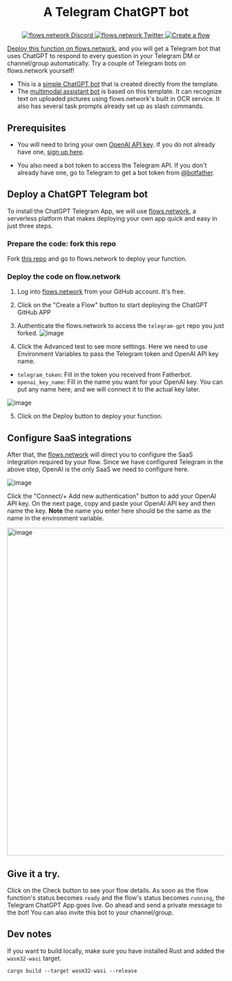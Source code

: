 # <p align="center">A Telegram ChatGPT bot</p>
<p align="center">
  <a href="https://discord.gg/ccZn9ZMfFf">
    <img src="https://img.shields.io/badge/chat-Discord-7289DA?logo=discord" alt="flows.network Discord">
  </a>
  <a href="https://twitter.com/flows_network">
    <img src="https://img.shields.io/badge/Twitter-1DA1F2?logo=twitter&amp;logoColor=white" alt="flows.network Twitter">
  </a>
   <a href="https://flows.network/flow/new">
    <img src="https://img.shields.io/website?up_message=deploy&url=https%3A%2F%2Fflows.network%2Fflow%2Fnew" alt="Create a flow">
  </a>
</p>

[Deploy this function on flows.network](https://flows.network/flow/createByTemplate/Telegram-ChatGPT), and you will get a Telegram bot that uses ChatGPT to respond to every question in your Telegram DM or channel/group automatically.
Try a couple of Telegram bots on flows.network yourself!

* This is a [simple ChatGPT bot](https://t.me/flows_network_gpt_bot) that is created directly from the template. 
* The [multimodal assistant bot](https://t.me/flows_english_assistant_bot) is based on this template. It can recognize text on uploaded pictures using flows.network's built in OCR service. It also has several task prompts already set up as slash commands. 


## Prerequisites

* You will need to bring your own [OpenAI API key](https://openai.com/blog/openai-api). If you do not already have one, [sign up here](https://platform.openai.com/signup).

* You also need a bot token to access the Telegram API. If you don't already have one, go to Telegram to get a bot token from [@botfather](https://telegram.me/BotFather).


## Deploy a ChatGPT Telegram bot 

To install the ChatGPT Telegram App, we will use [flows.network](https://flows.network/), a serverless platform that makes deploying your own app quick and easy in just three steps.

### Prepare the code: fork this repo

Fork [this repo](https://github.com/flows-network/telegram-gpt) and go to flows.network to deploy your function.

### Deploy the code on flow.network

1. Log into [flows.network](https://flows.network/) from your GitHub account. It's free.

2. Click on the "Create a Flow" button to start deploying the ChatGPT GitHub APP

3. Authenticate the flows.network to access the `telegram-gpt` repo you just forked.
![image](https://user-images.githubusercontent.com/45785633/226558160-7a319520-2212-41e4-b40e-43ca5f8d5712.png)

4. Click the Advanced test to see more settings. Here we need to use Environment Variables to pass the Telegram token and OpenAI API key name. 
* `telegram_token`: Fill in the token you received from Fatherbot.
* `openai_key_name`: Fill in the name you want for your OpenAI key. You can put any name here, and we will connect it to the actual key later.

![image](https://user-images.githubusercontent.com/45785633/226562489-ff140061-d1e4-44ab-8cc9-369983cb016d.png)

5. Click on the Deploy button to deploy your function.

## Configure SaaS integrations

After that, the [flows.network](https://flows.network/) will direct you to configure the SaaS integration required by your flow. Since we have configured Telegram in the above step, OpenAI is the only SaaS we need to configure here. 

![image](https://user-images.githubusercontent.com/45785633/226564674-902933b5-8ff3-4724-93e3-2b2f67dc0b9a.png)

Click the "Connect/+ Add new authentication" button to add your OpenAI API key. On the next page, copy and paste your OpenAI API key and then name the key. **Note** the name you enter here should be the same as the name in the environment variable.

<img width="758" alt="image" src="https://user-images.githubusercontent.com/45785633/222973214-ecd052dc-72c2-4711-90ec-db1ec9d5f24e.png">

## Give it a try. 

Click on the Check button to see your flow details. As soon as the flow function's status becomes `ready` and the flow's status becomes `running`, the Telegram ChatGPT App goes live. Go ahead and send a private message to the bot! You can also invite this bot to your channel/group.

## Dev notes

If you want to build locally, make sure you have installed Rust and added the `wasm32-wasi` target.

```
cargo build --target wasm32-wasi --release
```

